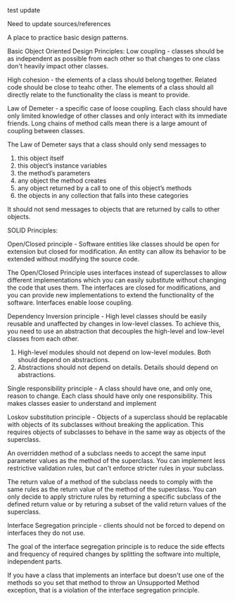 test update

Need to update sources/references

A place to practice basic design patterns.

Basic Object Oriented Design Principles: 
Low coupling - classes should be as independent as possible from each other so that changes to one class don't heavily impact other classes. 

High cohesion - the elements of a class should belong together. Related code should be close to teahc other. The elements of a class should all directly relate to the functionality the class is meant to provide.

Law of Demeter - a specific case of loose coupling. Each class should have only limited knowledge of other classes and only interact with its immediate friends. Long chains of method calls mean there is a large amount of coupling between classes.

The Law of Demeter says that a class should only send messages to
1.	this object itself
2.	this object’s instance variables
3.	the method’s parameters
4.	any object the method creates
5.	any object returned by a call to one of this object’s methods
6.	the objects in any collection that falls into these categories

It should not send messages to objects that are returned by calls to other objects.


SOLID Principles: 

Open/Closed principle - Software entities like classes should be open for extension but closed for modification. An entity can allow its behavior to be extended without modifying the source code.

The Open/Closed Principle uses interfaces instead of superclasses to allow different implementations which you can easily substitute without changing the code that uses them. The interfaces are closed for modifications, and you can provide new implementations to extend the functionality of the software. Interfaces enable loose coupling. 

Dependency Inversion principle - High level classes should be easily reusable and unaffected by changes in low-level classes. To achieve this, you need to use an abstraction that decouples the high-level and low-level classes from each other. 

1. High-level modules should not depend on low-level modules. Both should depend on abstractions.
2. Abstractions should not depend on details. Details should depend on abstractions. 

Single responsibility principle - A class should have one, and only one, reason to change. Each class should have only one responsibility. This makes classes easier to understand and implement

Loskov substitution principle - Objects of a superclass should be replacable with objects of its subclasses without breaking the application. This requires objects of subclasses to behave in the same way as objects of the superclass. 

An overridden method of a subclass needs to accept the same input parameter values as the method of the superclass. You can implement less restrictive validation rules, but can't enforce stricter rules in your subclass. 

The return value of a method of the subclass needs to comply with the same rules as the return value of the method of the superclass. You can only decide to apply stricture rules by returning a specific subclass of the defined return value or by returing a subset of the valid return values of the superclass.

Interface Segregation principle - clients should not be forced to depend on interfaces they do not use.

The goal of the interface segregation principle is to reduce the side effects and frequency of required changes by splitting the software into multiple, independent parts. 

If you have a class that implements an interface but doesn't use one of the methods so you set that method to throw an Unsupported Method exception, that is a violation of the interface segregation principle. 
